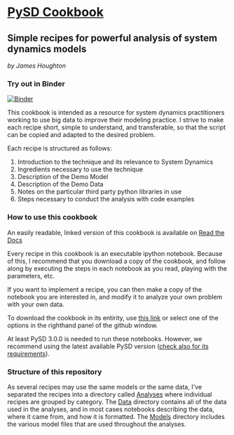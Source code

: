 [PySD Cookbook](http://pysd-cookbook.readthedocs.org/)
=============
## Simple recipes for powerful analysis of system dynamics models
*by James Houghton*

### Try out in Binder
[![Binder](https://mybinder.org/badge_logo.svg)](https://mybinder.org/v2/gh/SDXorg/PySD-Cookbook/HEAD)

This cookbook is intended as a resource for system dynamics practitioners working to use big data to
improve their modeling practice. I strive to make each recipe short, simple to understand, and transferable,
so that the script can be copied and adapted to the desired problem.

Each recipe is structured as follows:

1. Introduction to the technique and its relevance to System Dynamics
2. Ingredients necessary to use the technique
 1. Description of the Demo Model
 2. Description of the Demo Data
 3. Notes on the particular third party python libraries in use
3. Steps necessary to conduct the analysis with code examples

### How to use this cookbook
An easily readable, linked version of this cookbook is available on [Read the Docs](http://pysd-cookbook.readthedocs.org/)

Every recipe in this cookbook is an executable ipython notebook. Because of this, I recommend that you download a copy of the cookbook, and follow along by executing the steps in each notebook as you read, playing with the parameters, etc.

If you want to implement a recipe, you can then make a copy of the notebook you are interested in, and modify it to analyze your own problem with your own data.

To download the cookbook in its entirity, use [this link](https://github.com/SDXorg/PySD-Cookbook/archive/master.zip) or select one of the options in the righthand panel of the github window.

At least PySD 3.0.0 is needed to run these notebooks. However, we recommend using the latest available PySD version ([check also for its requirements](https://pysd.readthedocs.io/en/master/installation.html)).

### Structure of this repository
As several recipes may use the same models or the same data, I've separated the recipes into a directory called [Analyses](https://github.com/SDXorg/PySD-Cookbook/tree/master/source/analyses) where individual recipes are grouped by category. The [Data](https://github.com/SDXorg/PySD-Cookbook/tree/master/source/data) directory contains all of the data used in the analyses, and in most cases notebooks describing the data, where it came from, and how it is formatted. The [Models](https://github.com/SDXorg/PySD-Cookbook/tree/master/source/models) directory includes the various model files that are used throughout the analyses.
